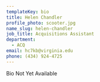 ```yaml
---
templateKey: bio
title: Helen Chandler
profile_photo: scooter.jpg
name_slug: helen-chandler
job_title: Acquisitions Assistant
department:
  - ACQ
email: hc7kb@​virginia.edu
phone: (434) 924-4725
---
```

Bio Not Yet Available